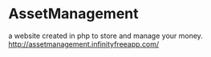# AssetManagement
a website created in php to store and manage your money.
http://assetmanagement.infinityfreeapp.com/
